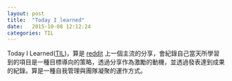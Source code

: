 ```yaml
---
layout: post
title:  "Today I learned"
date:   2015-10-08 12:12:24
categories: TIL
---
```

Today I Learned([TIL])，算是 [reddit] 上一個主流的分享，會紀錄自己當天所學習到的項目是一種目標導向的策略，透過分享作為激勵的動機，並透過發表達到成果的紀錄。算是一種自我管理與團隊凝聚的運作方式。

[TIL]:      https://www.reddit.com/r/todayilearned/
[reddit]:      https://reddit.com/
